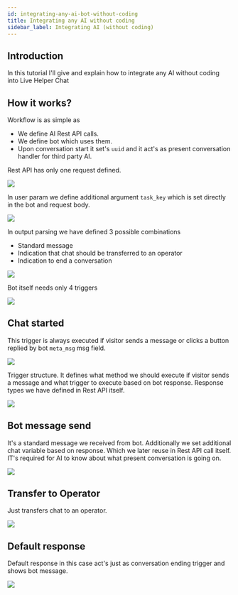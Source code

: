 ```yaml
---
id: integrating-any-ai-bot-without-coding
title: Integrating any AI without coding
sidebar_label: Integrating AI (without coding)
---
```


## Introduction

In this tutorial I'll give and explain how to integrate any AI without coding into Live Helper Chat

## How it works?

Workflow is as simple as

* We define AI Rest API calls.
* We define bot which uses them.
* Upon conversation start it set's `uuid` and it act's as present conversation handler for third party AI.

Rest API has only one request defined.

![](/img/bot/ai/body.jpg)

In user param we define additional argument `task_key` which is set directly in the bot and request body.

![](/img/bot/ai/user_param.png)

In output parsing we have defined 3 possible combinations

* Standard message
* Indication that chat should be transferred to an operator
* Indication to end a conversation

![](/img/bot/ai/output-parsing.png)

Bot itself needs only 4 triggers

![](/img/bot/ai/bot-triggers.png)

## Chat started
This trigger is always executed if visitor sends a message or clicks a button replied by bot `meta_msg` msg field.

![](/img/bot/ai/chat-started-options.png)

Trigger structure. It defines what method we should execute if visitor sends a message and what trigger to execute based on bot response. Response types we have defined in Rest API itself.

![](/img/bot/ai/chat-started-trigger.png)

## Bot message send

It's a standard message we received from bot. Additionally we set additional chat variable based on response. Which we later reuse in Rest API call itself. IT's required for AI to know about what present conversation is going on.

![](/img/bot/ai/bot-message-send.png)

## Transfer to Operator

Just transfers chat to an operator.

![](/img/bot/ai/transfer-to-operator.png)

## Default response

Default response in this case act's just as conversation ending trigger and shows bot message.

![](/img/bot/ai/default-response.png)
